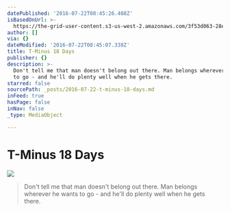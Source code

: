 ```yaml
---
datePublished: '2016-07-22T08:45:26.408Z'
isBasedOnUrl: >-
  https://the-grid-user-content.s3-us-west-2.amazonaws.com/3f53d063-28eb-4ff7-805a-9c0e6590f8ab.png
author: []
via: {}
dateModified: '2016-07-22T08:45:07.338Z'
title: T-Minus 18 Days
publisher: {}
description: >-
  Don't tell me that man doesn't belong out there. Man belongs wherever he wants
  to go - and he'll do plenty well when he gets there.
starred: false
sourcePath: _posts/2016-07-22-t-minus-18-days.md
inFeed: true
hasPage: false
inNav: false
_type: MediaObject

---
```

# T-Minus 18 Days
![](https://the-grid-user-content.s3-us-west-2.amazonaws.com/3f53d063-28eb-4ff7-805a-9c0e6590f8ab.png)

> Don't tell me that man doesn't belong out there. Man belongs wherever he wants to go - and he'll do plenty well when he gets there.